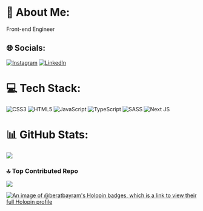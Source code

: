 # 💫 About Me:
Front-end Engineer


## 🌐 Socials:
[![Instagram](https://img.shields.io/badge/Instagram-%23E4405F.svg?logo=Instagram&logoColor=white)](https://instagram.com/beratbayram28) [![LinkedIn](https://img.shields.io/badge/LinkedIn-%230077B5.svg?logo=linkedin&logoColor=white)](https://linkedin.com/in/berat-bayram) 

# 💻 Tech Stack:
![CSS3](https://img.shields.io/badge/css3-%231572B6.svg?style=for-the-badge&logo=css3&logoColor=white) ![HTML5](https://img.shields.io/badge/html5-%23E34F26.svg?style=for-the-badge&logo=html5&logoColor=white) ![JavaScript](https://img.shields.io/badge/javascript-%23323330.svg?style=for-the-badge&logo=javascript&logoColor=%23F7DF1E) ![TypeScript](https://img.shields.io/badge/typescript-%23007ACC.svg?style=for-the-badge&logo=typescript&logoColor=white) ![SASS](https://img.shields.io/badge/SASS-hotpink.svg?style=for-the-badge&logo=SASS&logoColor=white) ![Next JS](https://img.shields.io/badge/Next-black?style=for-the-badge&logo=next.js&logoColor=white)
# 📊 GitHub Stats:
![](https://github-readme-stats.vercel.app/api?username=beratbayram&theme=dark&hide_border=false&include_all_commits=true&count_private=true)<br/>

### 🔝 Top Contributed Repo
![](https://github-contributor-stats.vercel.app/api?username=beratbayram&limit=5&theme=dark&combine_all_yearly_contributions=true)

<!-- Proudly created with GPRM ( https://gprm.itsvg.in ) -->

[![An image of @beratbayram's Holopin badges, which is a link to view their full Holopin profile](https://holopin.me/beratbayram)](https://holopin.io/@beratbayram)
